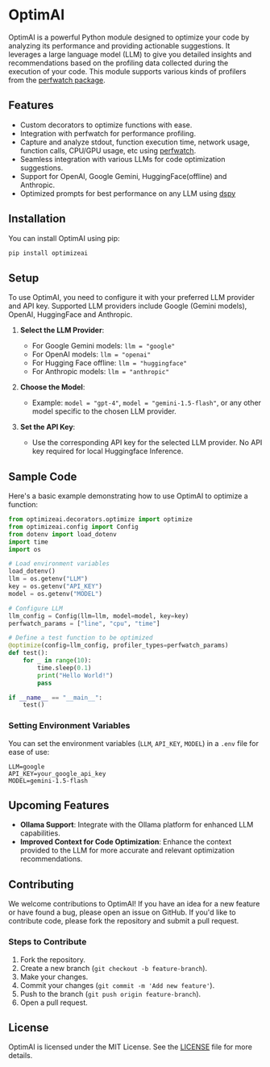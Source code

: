 # OptimAI

OptimAI is a powerful Python module designed to optimize your code by analyzing its performance and providing actionable suggestions. It leverages a large language model (LLM) to give you detailed insights and recommendations based on the profiling data collected during the execution of your code. This module supports various kinds of profilers from the [perfwatch package](https://github.com/Khushiyant/perfwatch).

## Features

- Custom decorators to optimize functions with ease.
- Integration with perfwatch for performance profiling.
- Capture and analyze stdout, function execution time, network usage, function calls, CPU/GPU usage, etc using [perfwatch](https://github.com/Khushiyant/perfwatch).
- Seamless integration with various LLMs for code optimization suggestions.
- Support for OpenAI, Google Gemini, HuggingFace(offline) and Anthropic.
- Optimized prompts for best performance on any LLM using [dspy](https://github.com/stanfordnlp/dspy)

## Installation

You can install OptimAI using pip:

```bash
pip install optimizeai
```

## Setup

To use OptimAI, you need to configure it with your preferred LLM provider and API key. Supported LLM providers include Google (Gemini models), OpenAI, HuggingFace and Anthropic.

1. **Select the LLM Provider**:
    - For Google Gemini models: `llm = "google"`
    - For OpenAI models: `llm = "openai"`
    - For Hugging Face offline: `llm = "huggingface"`
    - For Anthropic models: `llm = "anthropic"`

2. **Choose the Model**:
    - Example: `model = "gpt-4"`, `model = "gemini-1.5-flash"`, or any other model specific to the chosen LLM provider.

3. **Set the API Key**:
    - Use the corresponding API key for the selected LLM provider. No API key required for local Huggingface Inference.

## Sample Code

Here's a basic example demonstrating how to use OptimAI to optimize a function:

```python
from optimizeai.decorators.optimize import optimize
from optimizeai.config import Config
from dotenv import load_dotenv
import time
import os

# Load environment variables
load_dotenv()
llm = os.getenv("LLM")
key = os.getenv("API_KEY")
model = os.getenv("MODEL")

# Configure LLM
llm_config = Config(llm=llm, model=model, key=key)
perfwatch_params = ["line", "cpu", "time"]

# Define a test function to be optimized
@optimize(config=llm_config, profiler_types=perfwatch_params)
def test():
    for _ in range(10):
        time.sleep(0.1)
        print("Hello World!")
        pass

if __name__ == "__main__":
    test()
```

### Setting Environment Variables

You can set the environment variables (`LLM`, `API_KEY`, `MODEL`) in a `.env` file for ease of use:

```
LLM=google
API_KEY=your_google_api_key
MODEL=gemini-1.5-flash
```

## Upcoming Features

- **Ollama Support**: Integrate with the Ollama platform for enhanced LLM capabilities.
- **Improved Context for Code Optimization**: Enhance the context provided to the LLM for more accurate and relevant optimization recommendations.

## Contributing

We welcome contributions to OptimAI! If you have an idea for a new feature or have found a bug, please open an issue on GitHub. If you'd like to contribute code, please fork the repository and submit a pull request.

### Steps to Contribute

1. Fork the repository.
2. Create a new branch (`git checkout -b feature-branch`).
3. Make your changes.
4. Commit your changes (`git commit -m 'Add new feature'`).
5. Push to the branch (`git push origin feature-branch`).
6. Open a pull request.

## License

OptimAI is licensed under the MIT License. See the [LICENSE](LICENSE) file for more details.
